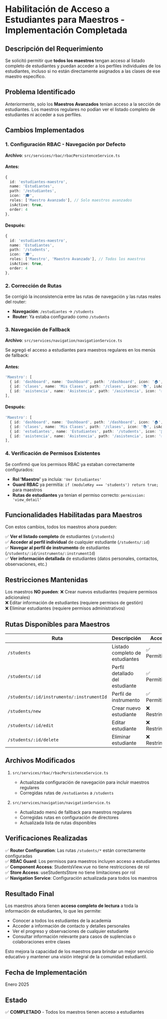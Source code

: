 # Habilitación de Acceso a Estudiantes para Maestros - Implementación Completada

## Descripción del Requerimiento

Se solicitó permitir que **todos los maestros** tengan acceso al listado completo de estudiantes y puedan acceder a los perfiles individuales de los estudiantes, incluso si no están directamente asignados a las clases de ese maestro específico.

## Problema Identificado

Anteriormente, solo los **Maestros Avanzados** tenían acceso a la sección de estudiantes. Los maestros regulares no podían ver el listado completo de estudiantes ni acceder a sus perfiles.

## Cambios Implementados

### 1. Configuración RBAC - Navegación por Defecto
**Archivo**: `src/services/rbac/rbacPersistenceService.ts`

#### Antes:
```typescript
{
  id: 'estudiantes-maestro',
  name: 'Estudiantes',
  path: '/estudiantes',
  icon: '🎓',
  roles: ['Maestro Avanzado'], // Solo maestros avanzados
  isActive: true,
  order: 4
},
```

#### Después:
```typescript
{
  id: 'estudiantes-maestro',
  name: 'Estudiantes',
  path: '/students',
  icon: '🎓',
  roles: ['Maestro', 'Maestro Avanzado'], // Todos los maestros
  isActive: true,
  order: 4
},
```

### 2. Corrección de Rutas
Se corrigió la inconsistencia entre las rutas de navegación y las rutas reales del router:

- **Navegación**: `/estudiantes` → `/students`
- **Router**: Ya estaba configurado como `/students`

### 3. Navegación de Fallback
**Archivo**: `src/services/navigation/navigationService.ts`

Se agregó el acceso a estudiantes para maestros regulares en los menús de fallback:

#### Antes:
```typescript
'Maestro': [
  { id: 'dashboard', name: 'Dashboard', path: '/dashboard', icon: '🏠', isActive: true, order: 1 },
  { id: 'clases', name: 'Mis Clases', path: '/clases', icon: '📚', isActive: true, order: 2 },
  { id: 'asistencia', name: 'Asistencia', path: '/asistencia', icon: '✅', isActive: true, order: 3 }
],
```

#### Después:
```typescript
'Maestro': [
  { id: 'dashboard', name: 'Dashboard', path: '/dashboard', icon: '🏠', isActive: true, order: 1 },
  { id: 'clases', name: 'Mis Clases', path: '/clases', icon: '📚', isActive: true, order: 2 },
  { id: 'estudiantes', name: 'Estudiantes', path: '/students', icon: '🎓', isActive: true, order: 3 },
  { id: 'asistencia', name: 'Asistencia', path: '/asistencia', icon: '✅', isActive: true, order: 4 }
],
```

### 4. Verificación de Permisos Existentes

Se confirmó que los permisos RBAC ya estaban correctamente configurados:

- **Rol 'Maestro'** ya incluía: `'Ver Estudiantes'`
- **Guard RBAC** ya permitía: `if (moduleKey === 'students') return true;` para maestros
- **Rutas de estudiantes** ya tenían el permiso correcto: `permission: 'view_detail'`

## Funcionalidades Habilitadas para Maestros

Con estos cambios, todos los maestros ahora pueden:

✅ **Ver el listado completo** de estudiantes (`/students`)  
✅ **Acceder al perfil individual** de cualquier estudiante (`/students/:id`)  
✅ **Navegar al perfil de instrumento** de estudiantes (`/students/:id/instrumento/:instrumentId`)  
✅ **Ver información detallada** de estudiantes (datos personales, contactos, observaciones, etc.)  

## Restricciones Mantenidas

Los maestros **NO pueden**:
❌ Crear nuevos estudiantes (requiere permisos adicionales)  
❌ Editar información de estudiantes (requiere permisos de gestión)  
❌ Eliminar estudiantes (requiere permisos administrativos)  

## Rutas Disponibles para Maestros

| Ruta | Descripción | Acceso |
|------|-------------|--------|
| `/students` | Listado completo de estudiantes | ✅ Permitido |
| `/students/:id` | Perfil detallado del estudiante | ✅ Permitido |
| `/students/:id/instrumento/:instrumentId` | Perfil de instrumento | ✅ Permitido |
| `/students/new` | Crear nuevo estudiante | ❌ Restringido |
| `/students/:id/edit` | Editar estudiante | ❌ Restringido |
| `/students/:id/delete` | Eliminar estudiante | ❌ Restringido |

## Archivos Modificados

1. `src/services/rbac/rbacPersistenceService.ts`
   - Actualizada configuración de navegación para incluir maestros regulares
   - Corregidas rutas de `/estudiantes` a `/students`

2. `src/services/navigation/navigationService.ts`
   - Actualizado menú de fallback para maestros regulares
   - Corregidas rutas en configuración de directores
   - Actualizada lista de rutas disponibles

## Verificaciones Realizadas

✅ **Router Configuration**: Las rutas `/students/*` están correctamente configuradas  
✅ **RBAC Guard**: Los permisos para maestros incluyen acceso a estudiantes  
✅ **Component Access**: StudentsView.vue no tiene restricciones de rol  
✅ **Store Access**: useStudentsStore no tiene limitaciones por rol  
✅ **Navigation Service**: Configuración actualizada para todos los maestros  

## Resultado Final

Los maestros ahora tienen **acceso completo de lectura** a toda la información de estudiantes, lo que les permite:

- Conocer a todos los estudiantes de la academia
- Acceder a información de contacto y detalles personales
- Ver el progreso y observaciones de cualquier estudiante
- Consultar información relevante para casos de suplencias o colaboraciones entre clases

Esto mejora la capacidad de los maestros para brindar un mejor servicio educativo y mantener una visión integral de la comunidad estudiantil.

## Fecha de Implementación
Enero 2025

## Estado
✅ **COMPLETADO** - Todos los maestros tienen acceso a estudiantes
